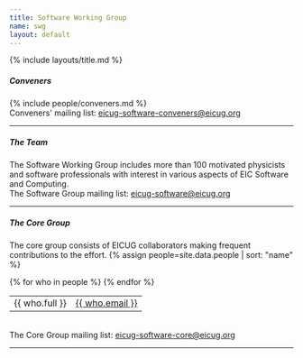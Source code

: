 ```yaml
---
title: Software Working Group
name: swg
layout: default
---
```


{% include layouts/title.md %}

##### Conveners
{% include people/conveners.md %}
<br/>
Conveners' mailing list: <a href="mailto:eicug-software-conveners@eicug.org">eicug-software-conveners@eicug.org</a>
<hr/>

##### The Team

The Software Working Group includes more than 100 motivated physicists and software professionals with interest in
various aspects of EIC Software and Computing.
<br/>
The Software Group mailing list: <a href="mailto:eicug-software@eicug.org">eicug-software@eicug.org</a>
<hr/>

##### The Core Group
The core group consists of EICUG collaborators making frequent contributions to the effort.
{% assign people=site.data.people | sort: "name" %}

<table width="100%">
{% for who in people %}
<tr>
<td>{{ who.full }}</td>
<td><a href="mailto:{{ who.email }}">{{ who.email }}</a></td>
</tr>
{% endfor %}
</table>
<br/>
The Core Group mailing list: <a href="mailto:eicug-software-core@eicug.org">eicug-software-core@eicug.org</a>
<hr/>
